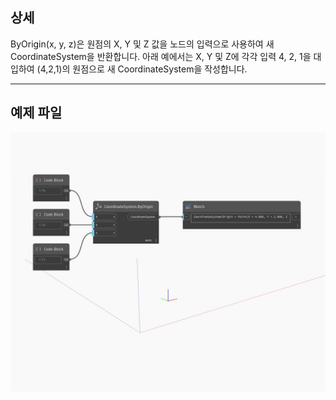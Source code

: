 ## 상세
ByOrigin(x, y, z)은 원점의 X, Y 및 Z 값을 노드의 입력으로 사용하여 새 CoordinateSystem을 반환합니다. 아래 예에서는 X, Y 및 Z에 각각 입력 4, 2, 1을 대입하여 (4,2,1)의 원점으로 새 CoordinateSystem을 작성합니다.
___
## 예제 파일

![ByOrigin (x, y, z)](./Autodesk.DesignScript.Geometry.CoordinateSystem.ByOrigin(x,%20y,%20z)_img.jpg)

